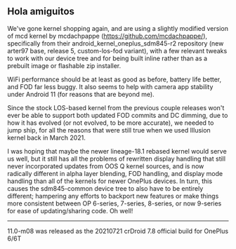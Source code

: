 ## Hola amiguitos

We've gone kernel shopping again, and are using a slightly modified version of mcd kernel by mcdachpappe (https://github.com/mcdachpappe/),
specifically from their android_kernel_oneplus_sdm845-r2 repository (new arter97 base, release 5, custom-los-fod variant), with a few 
relevant tweaks to work with our device tree and for being built inline rather than as a prebuilt image or flashable zip installer.

WiFi performance should be at least as good as before, battery life better, and FOD far less buggy. It also seems to help with camera app
stability under Android 11 (for reasons that are beyond me). 

Since the stock LOS-based kernel from the previous couple releases won't ever be able to support both updated FOD commits and DC dimming,
due to how it has evolved (or not evolved, to be more accurate), we needed to jump ship, for all the reasons that were still true when we
used Illusion kernel back in March 2021. 

I was hoping that maybe the newer lineage-18.1 rebased kernel would serve us well, but it still 
has all the problems of rewritten display handling that still never incorporated updates from OOS Q kernel sources, and is now radically
different in alpha layer blending, FOD handling, and display mode handling than all of the kernels for newer OnePlus devices. In turn, 
this causes the sdm845-common device tree to also have to be entirely different; hampering any efforts to backport new features or make
things more consistent between OP 6-series, 7-series, 8-series, or now 9-series for ease of updating/sharing code. Oh well!
___
11.0-m08 was released as the 20210721 crDroid 7.8 official build for OnePlus 6/6T
